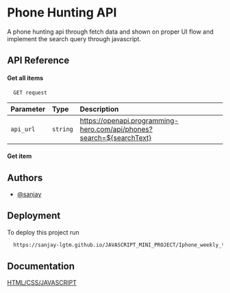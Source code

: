 
# Phone Hunting API

A phone hunting api through fetch data and shown on proper UI flow and implement the search query through javascript.




## API Reference

#### Get all items

```http
  GET request
```

| Parameter | Type     | Description                |
| :-------- | :------- | :------------------------- |
| `api_url` | `string` |  https://openapi.programming-hero.com/api/phones?search=${searchText}|

#### Get item

## Authors

- [@sanjay](https://github.com/sanjay-lgtm)


## Deployment

To deploy this project run

```bash
  https://sanjay-lgtm.github.io/JAVASCRIPT_MINI_PROJECT/Iphone_weekly_test/
```


## Documentation

[HTML/CSS/JAVASCRIPT](https://developer.mozilla.org/en-US/docs/Web/HTML)

